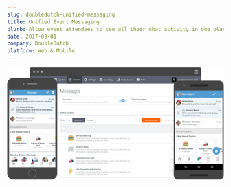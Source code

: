```yaml
---
slug: doubledutch-unified-messaging
title: Unified Event Messaging
blurb: Allow event attendees to see all their chat activity in one place
date: 2017-09-01
company: DoubleDutch
platform: Web & Mobile
---
```


<div class='sampleImage'>
  <img src='sample.png' alt='Unified Event Messaging' />
</div>
